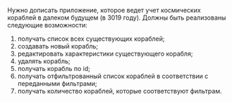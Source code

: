 Нужно дописать приложение, которое ведет учет космических кораблей в
далеком будущем (в 3019 году). Должны быть реализованы следующие
возможности:
1. получать список всех существующих кораблей;
2. создавать новый корабль;
3. редактировать характеристики существующего корабля;
4. удалять корабль;
5. получать корабль по id;
6. получать отфильтрованный список кораблей в соответствии с
переданными фильтрами;
7. получать количество кораблей, которые соответствуют фильтрам.
